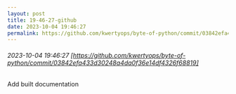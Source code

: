 ```yaml
---
layout: post
title: 19-46-27-github
date: 2023-10-04 19:46:27
permalink: https://github.com/kwertyops/byte-of-python/commit/03842efa433d30248a4da0f36e14df4326f68819
---
```


###### 2023-10-04 19:46:27 [https://github.com/kwertyops/byte-of-python/commit/03842efa433d30248a4da0f36e14df4326f68819]
Add built documentation
